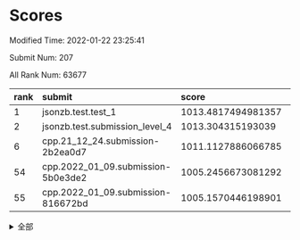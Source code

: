 # Scores

Modified Time: 2022-01-22 23:25:41

Submit Num: 207

All Rank Num: 63677

| rank |               submit               |       score        |       sigma        | pk_num |
| :--- | :--------------------------------- | :----------------- | :----------------- | :----- |
| 1    | jsonzb.test.test_1                 | 1013.4817494981357 | 0.8064982496794466 | 1232   |
| 2    | jsonzb.test.submission_level_4     | 1013.304315193039  | 0.830698302397827  | 1226   |
| 6    | cpp.21_12_24.submission-2b2ea0d7   | 1011.1127886066785 | 0.7479399597285857 | 1231   |
| 54   | cpp.2022_01_09.submission-5b0e3de2 | 1005.2456673081292 | 0.7301446732296061 | 1223   |
| 55   | cpp.2022_01_09.submission-816672bd | 1005.1570446198901 | 0.7145865488636732 | 1235   |


<details>
<summary>全部</summary>

| rank |                 submit                 |       score        |       sigma        | pk_num |
| :--- | :------------------------------------- | :----------------- | :----------------- | :----- |
| 1    | jsonzb.test.test_1                     | 1013.4817494981357 | 0.8064982496794466 | 1232   |
| 2    | jsonzb.test.submission_level_4         | 1013.304315193039  | 0.830698302397827  | 1226   |
| 3    | gobigger.level_3.submission_level_3_40 | 1011.6008229579335 | 0.7923292648787602 | 1232   |
| 4    | gobigger.level_3.submission_level_3_23 | 1011.3217093655943 | 0.7946745532478848 | 1229   |
| 5    | gobigger.level_3.submission_level_3_8  | 1011.129672294165  | 0.766301929764224  | 1234   |
| 6    | cpp.21_12_24.submission-2b2ea0d7       | 1011.1127886066785 | 0.7479399597285857 | 1231   |
| 7    | gobigger.level_3.submission_level_3_35 | 1011.0901588049104 | 0.7745915556041202 | 1231   |
| 8    | gobigger.level_3.submission_level_3_46 | 1010.9363739678917 | 0.7564675848036572 | 1229   |
| 9    | gobigger.level_3.submission_level_3_49 | 1010.9328652505009 | 0.7809702217904639 | 1230   |
| 10   | gobigger.level_3.submission_level_3_45 | 1010.8739389038922 | 0.7680014405018242 | 1229   |
| 11   | gobigger.level_3.submission_level_3_15 | 1010.8515451857656 | 0.7968005100687054 | 1233   |
| 12   | gobigger.level_3.submission_level_3_34 | 1010.7502900808965 | 0.779051659362599  | 1232   |
| 13   | gobigger.level_3.submission_level_3_29 | 1010.5901579715444 | 0.7975442489580459 | 1222   |
| 14   | gobigger.level_3.submission_level_3_17 | 1010.4987464084403 | 0.7329777168670651 | 1223   |
| 15   | gobigger.level_3.submission_level_3_5  | 1010.404954589544  | 0.7443162231664887 | 1233   |
| 16   | gobigger.level_3.submission_level_3_33 | 1010.3831582008747 | 0.7498710278266877 | 1228   |
| 17   | gobigger.level_3.submission_level_3_24 | 1010.3496400124243 | 0.7680302542676605 | 1231   |
| 18   | gobigger.level_3.submission_level_3_9  | 1010.3223168381029 | 0.7500799066668635 | 1233   |
| 19   | gobigger.level_3.submission_level_3_4  | 1010.3125429666513 | 0.7628979883255552 | 1232   |
| 20   | gobigger.level_3.submission_level_3_42 | 1010.2872066620462 | 0.7667450438835414 | 1231   |
| 21   | gobigger.level_3.submission_level_3_26 | 1010.2803420904031 | 0.7590564493846133 | 1230   |
| 22   | gobigger.level_3.submission_level_3_39 | 1010.2423063331458 | 0.7727475218875159 | 1230   |
| 23   | gobigger.level_3.submission_level_3_36 | 1010.0753161505689 | 0.7576158421067831 | 1229   |
| 24   | gobigger.level_3.submission_level_3_13 | 1010.0277845037471 | 0.7674850917687508 | 1232   |
| 25   | gobigger.level_3.submission_level_3_1  | 1010.0056862150219 | 0.757797822568903  | 1231   |
| 26   | gobigger.level_3.submission_level_3_38 | 1009.9846885204373 | 0.7554127542366569 | 1229   |
| 27   | gobigger.level_3.submission_level_3_0  | 1009.9126042741638 | 0.7701704652200637 | 1229   |
| 28   | gobigger.level_3.submission_level_3_25 | 1009.9063127085262 | 0.7819361281989755 | 1233   |
| 29   | gobigger.level_3.submission_level_3_43 | 1009.8530804451373 | 0.7577932047068278 | 1230   |
| 30   | gobigger.level_3.submission_level_3_18 | 1009.8023025838828 | 0.7666910409438801 | 1233   |
| 31   | gobigger.level_3.submission_level_3_22 | 1009.8014607233885 | 0.7422035420734416 | 1228   |
| 32   | gobigger.level_3.submission_level_3_31 | 1009.7880766194097 | 0.7672736812919804 | 1225   |
| 33   | gobigger.level_3.submission_level_3_6  | 1009.7750690902207 | 0.7621616803725768 | 1228   |
| 34   | gobigger.level_3.submission_level_3_14 | 1009.733833429229  | 0.7543517268145129 | 1222   |
| 35   | gobigger.level_3.submission_level_3_2  | 1009.6735668094682 | 0.7581024242582937 | 1231   |
| 36   | gobigger.level_3.submission_level_3_37 | 1009.6729542367905 | 0.7411470233027492 | 1233   |
| 37   | gobigger.level_3.submission_level_3_10 | 1009.5166918670587 | 0.7646508949817373 | 1234   |
| 38   | gobigger.level_3.submission_level_3_32 | 1009.4419267727646 | 0.7698331031364415 | 1225   |
| 39   | gobigger.level_3.submission_level_3_12 | 1009.4388766242346 | 0.7470312634027163 | 1230   |
| 40   | gobigger.level_3.submission_level_3_20 | 1009.4352539105549 | 0.7551229298648563 | 1228   |
| 41   | gobigger.level_3.submission_level_3_11 | 1009.204558283916  | 0.7373906101871203 | 1230   |
| 42   | gobigger.level_3.submission_level_3_21 | 1009.0744271276499 | 0.7430654391558568 | 1230   |
| 43   | gobigger.level_3.submission_level_3_28 | 1008.8814125953694 | 0.7552947836192766 | 1230   |
| 44   | gobigger.level_3.submission_level_3_41 | 1008.7066518900228 | 0.7477121421131593 | 1234   |
| 45   | gobigger.level_3.submission_level_3_48 | 1008.6178678974904 | 0.7523235030109272 | 1228   |
| 46   | gobigger.level_3.submission_level_3_19 | 1008.5059793444179 | 0.7654247548899811 | 1233   |
| 47   | gobigger.level_3.submission_level_3_3  | 1008.4731515253831 | 0.7291994949358945 | 1236   |
| 48   | gobigger.level_3.submission_level_3_44 | 1008.415579309752  | 0.7435472895601738 | 1227   |
| 49   | gobigger.level_3.submission_level_3_27 | 1008.3009839726226 | 0.7442855105084236 | 1225   |
| 50   | gobigger.level_3.submission_level_3_30 | 1008.1592220487556 | 0.7363115179712311 | 1227   |
| 51   | gobigger.level_3.submission_level_3_7  | 1008.1018208322287 | 0.7478602437188522 | 1232   |
| 52   | gobigger.level_3.submission_level_3_16 | 1008.0180733568734 | 0.7373985718301499 | 1229   |
| 53   | gobigger.level_3.submission_level_3_47 | 1007.3642132744641 | 0.7458625325227781 | 1230   |
| 54   | cpp.2022_01_09.submission-5b0e3de2     | 1005.2456673081292 | 0.7301446732296061 | 1223   |
| 55   | cpp.2022_01_09.submission-816672bd     | 1005.1570446198901 | 0.7145865488636732 | 1235   |
| 56   | gobigger.level_1.submission_level_1_17 | 1004.8812507561466 | 0.7157157238538292 | 1232   |
| 57   | gobigger.level_1.submission_level_1_43 | 1004.5998709278385 | 0.7168103494924786 | 1232   |
| 58   | gobigger.level_1.submission_level_1_9  | 1004.3572876526066 | 0.7125074388850225 | 1231   |
| 59   | gobigger.level_1.submission_level_1_23 | 1004.3217037277927 | 0.7184712924674791 | 1229   |
| 60   | gobigger.level_1.submission_level_1_12 | 1004.1675831698334 | 0.7204210492784446 | 1235   |
| 61   | gobigger.level_1.submission_level_1_1  | 1004.1587336917693 | 0.7283300225533276 | 1231   |
| 62   | gobigger.level_1.submission_level_1_26 | 1004.0151918085829 | 0.7244600044635894 | 1229   |
| 63   | gobigger.level_1.submission_level_1_27 | 1003.9301290055512 | 0.7131233716250155 | 1231   |
| 64   | gobigger.level_1.submission_level_1_5  | 1003.9299388330209 | 0.7348081042586178 | 1230   |
| 65   | gobigger.level_1.submission_level_1_3  | 1003.9053556007481 | 0.7242416516263761 | 1229   |
| 66   | gobigger.level_1.submission_level_1_21 | 1003.8849378030586 | 0.720982712902477  | 1230   |
| 67   | gobigger.level_1.submission_level_1_14 | 1003.8589866406861 | 0.7220943986477546 | 1226   |
| 68   | gobigger.level_1.submission_level_1_32 | 1003.7874766201629 | 0.7126602464030147 | 1234   |
| 69   | gobigger.level_1.submission_level_1_24 | 1003.7533629742131 | 0.7270111920543015 | 1233   |
| 70   | gobigger.level_1.submission_level_1_19 | 1003.7069099601422 | 0.7205266648352373 | 1228   |
| 71   | gobigger.level_1.submission_level_1_25 | 1003.6883601166146 | 0.7132600659254237 | 1231   |
| 72   | gobigger.level_1.submission_level_1_2  | 1003.6866556182852 | 0.7111296040936479 | 1234   |
| 73   | gobigger.level_1.submission_level_1_39 | 1003.5345212734966 | 0.7187437982195991 | 1232   |
| 74   | gobigger.level_1.submission_level_1_28 | 1003.5294667593524 | 0.7129299615251848 | 1233   |
| 75   | gobigger.level_1.submission_level_1_48 | 1003.5216976725309 | 0.7127784701313451 | 1230   |
| 76   | gobigger.level_1.submission_level_1_31 | 1003.506380874425  | 0.707328174623553  | 1233   |
| 77   | gobigger.level_1.submission_level_1_35 | 1003.48562155878   | 0.717466166748966  | 1232   |
| 78   | gobigger.level_1.submission_level_1_8  | 1003.4851403304641 | 0.7090904067632795 | 1232   |
| 79   | gobigger.level_1.submission_level_1_37 | 1003.4167052435404 | 0.7228024444773776 | 1232   |
| 80   | gobigger.level_1.submission_level_1_46 | 1003.4069554574273 | 0.721771606995204  | 1234   |
| 81   | gobigger.level_1.submission_level_1_38 | 1003.3606620140514 | 0.7157003174809787 | 1236   |
| 82   | gobigger.level_1.submission_level_1_20 | 1003.3539821947327 | 0.703930620773466  | 1234   |
| 83   | gobigger.level_1.submission_level_1_45 | 1003.3136519297866 | 0.7093400803115371 | 1229   |
| 84   | gobigger.level_1.submission_level_1_7  | 1003.3079300978046 | 0.7193329741521438 | 1230   |
| 85   | gobigger.level_1.submission_level_1_41 | 1003.2964111111135 | 0.7204695626038202 | 1230   |
| 86   | gobigger.level_1.submission_level_1_4  | 1003.23983804237   | 0.7056786920550013 | 1227   |
| 87   | gobigger.level_1.submission_level_1_6  | 1003.1740080773266 | 0.7100270956422954 | 1238   |
| 88   | gobigger.level_1.submission_level_1_22 | 1003.1726082350135 | 0.7091231216670134 | 1230   |
| 89   | gobigger.level_1.submission_level_1_34 | 1003.0476123336614 | 0.7095314636005939 | 1232   |
| 90   | gobigger.level_1.submission_level_1_44 | 1003.0191634624069 | 0.7152991688172993 | 1223   |
| 91   | gobigger.level_1.submission_level_1_49 | 1003.0189226203271 | 0.7146628167979023 | 1233   |
| 92   | gobigger.level_1.submission_level_1_16 | 1003.0005745681673 | 0.7145062956643438 | 1227   |
| 93   | gobigger.level_1.submission_level_1_0  | 1002.8634901336073 | 0.7050681598740519 | 1232   |
| 94   | gobigger.level_1.submission_level_1_36 | 1002.8573136101135 | 0.7083241500156228 | 1229   |
| 95   | gobigger.level_1.submission_level_1_11 | 1002.8476447111531 | 0.714263335136716  | 1234   |
| 96   | gobigger.level_1.submission_level_1_47 | 1002.6761427294099 | 0.7095344478893927 | 1229   |
| 97   | gobigger.level_1.submission_level_1_15 | 1002.6719615129439 | 0.7082634854414028 | 1235   |
| 98   | gobigger.level_1.submission_level_1_13 | 1002.6604561268397 | 0.7267762277183466 | 1227   |
| 99   | gobigger.level_1.submission_level_1_42 | 1002.5685283694196 | 0.718899888858271  | 1233   |
| 100  | gobigger.level_1.submission_level_1_33 | 1002.5056227693883 | 0.7213127091464534 | 1232   |
| 101  | gobigger.level_1.submission_level_1_10 | 1002.4724389365731 | 0.717195041856998  | 1234   |
| 102  | gobigger.level_1.submission_level_1_40 | 1002.3651452122746 | 0.7279663183090571 | 1230   |
| 103  | gobigger.level_1.submission_level_1_18 | 1002.1967079485503 | 0.7081088541969637 | 1229   |
| 104  | gobigger.level_1.submission_level_1_30 | 1002.0808658348136 | 0.702567803988316  | 1231   |
| 105  | gobigger.level_1.submission_level_1_29 | 1001.7413262051508 | 0.7146437635044911 | 1229   |
| 106  | gobigger.random.submission_random_4    | 997.6077536228265  | 0.7078583756371921 | 1227   |
| 107  | gobigger.random.submission_random_16   | 997.4329767819157  | 0.7016436427079311 | 1231   |
| 108  | gobigger.random.submission_random_37   | 997.4317022748863  | 0.7101285043946343 | 1232   |
| 109  | gobigger.random.submission_random_5    | 996.9442330852651  | 0.7038704890611529 | 1228   |
| 110  | gobigger.random.submission_random_25   | 996.8912929457028  | 0.7066190998875467 | 1230   |
| 111  | gobigger.random.submission_random_35   | 996.7772067969936  | 0.7128698082150716 | 1231   |
| 112  | gobigger.random.submission_random_1    | 996.7055175287655  | 0.7231820993801343 | 1227   |
| 113  | gobigger.random.submission_random_12   | 996.571371399752   | 0.7069884773461639 | 1224   |
| 114  | gobigger.random.submission_random_13   | 996.5190315776672  | 0.7316096284543818 | 1236   |
| 115  | gobigger.random.submission_random_17   | 996.4789108562279  | 0.7233946242599877 | 1232   |
| 116  | gobigger.random.submission_random_33   | 996.4535604505612  | 0.7025941543102087 | 1229   |
| 117  | gobigger.random.submission_random_14   | 996.3036254931873  | 0.7124665529211778 | 1230   |
| 118  | gobigger.random.submission_random_45   | 996.2548685139117  | 0.7106611420351815 | 1227   |
| 119  | gobigger.random.submission_random_39   | 996.213726321132   | 0.6989294657448137 | 1235   |
| 120  | gobigger.random.submission_random_32   | 996.2085502138895  | 0.7214888996102118 | 1230   |
| 121  | gobigger.random.submission_random_40   | 996.1527226040405  | 0.7052647388246106 | 1233   |
| 122  | gobigger.random.submission_random_42   | 996.0942482584677  | 0.7171258555122144 | 1229   |
| 123  | gobigger.random.submission_random_31   | 996.0899382191285  | 0.7069484138454649 | 1236   |
| 124  | gobigger.random.submission_random_36   | 996.0674266271579  | 0.7121696791436806 | 1231   |
| 125  | gobigger.random.submission_random_22   | 996.0599288460169  | 0.7000283102046311 | 1224   |
| 126  | gobigger.random.submission_random_47   | 996.0537691247381  | 0.7083624417532663 | 1231   |
| 127  | gobigger.random.submission_random_21   | 996.0456881881978  | 0.7087424192563652 | 1233   |
| 128  | gobigger.random.submission_random_26   | 996.0391701724299  | 0.7096996158428303 | 1228   |
| 129  | gobigger.random.submission_random_18   | 995.9936489310292  | 0.7199888650645343 | 1230   |
| 130  | gobigger.random.submission_random_19   | 995.8223798043614  | 0.7123835432237857 | 1232   |
| 131  | gobigger.random.submission_random_20   | 995.8184377872786  | 0.7081226164395997 | 1227   |
| 132  | gobigger.random.submission_random_6    | 995.7659171284356  | 0.70299113955407   | 1231   |
| 133  | gobigger.random.submission_random_46   | 995.737836788548   | 0.6923231203423383 | 1228   |
| 134  | gobigger.random.submission_random_29   | 995.7339318851419  | 0.7150909101077187 | 1228   |
| 135  | gobigger.random.submission_random_10   | 995.6801518950463  | 0.7153754046108504 | 1236   |
| 136  | gobigger.random.submission_random_7    | 995.641866247299   | 0.7027039546582652 | 1234   |
| 137  | gobigger.random.submission_random_41   | 995.6003814530891  | 0.7075544669568272 | 1230   |
| 138  | gobigger.random.submission_random_43   | 995.5996369306765  | 0.7104990880874581 | 1232   |
| 139  | gobigger.random.submission_random_44   | 995.597035833218   | 0.7009157808197821 | 1231   |
| 140  | gobigger.random.submission_random_3    | 995.563055891568   | 0.7122700492727737 | 1226   |
| 141  | gobigger.random.submission_random_0    | 995.5183303165195  | 0.715046073365784  | 1233   |
| 142  | gobigger.random.submission_random_30   | 995.4808229279433  | 0.7119975236563071 | 1221   |
| 143  | gobigger.random.submission_random_23   | 995.4444224454309  | 0.7332785777299894 | 1225   |
| 144  | gobigger.random.submission_random_24   | 995.3753976772764  | 0.7211654604343247 | 1231   |
| 145  | gobigger.random.submission_random_8    | 995.3284120413944  | 0.7178515214156004 | 1228   |
| 146  | gobigger.random.submission_random_2    | 995.3190857579696  | 0.7224988889115705 | 1235   |
| 147  | gobigger.random.submission_random_34   | 995.2727979353616  | 0.7138119141331528 | 1231   |
| 148  | gobigger.random.submission_random_11   | 995.1844892720436  | 0.726088095450671  | 1232   |
| 149  | gobigger.random.submission_random_28   | 995.1342083051813  | 0.7119892806396342 | 1235   |
| 150  | gobigger.random.submission_random_15   | 995.1197952204321  | 0.731899827738513  | 1231   |
| 151  | gobigger.random.submission_random_48   | 995.012989506105   | 0.7069424951715604 | 1231   |
| 152  | gobigger.random.submission_random_38   | 994.9881436921982  | 0.7091932080714494 | 1233   |
| 153  | gobigger.random.submission_random_27   | 994.9823230341     | 0.7106149817615586 | 1225   |
| 154  | gobigger.random.submission_random_49   | 994.936943185225   | 0.7117689118135407 | 1235   |
| 155  | gobigger.level_2.submission_level_2_25 | 994.1350497706284  | 0.72772529132486   | 1222   |
| 156  | gobigger.random.submission_random_9    | 993.8592845902249  | 0.727303755363429  | 1228   |
| 157  | gobigger.level_2.submission_level_2_32 | 993.4964863925336  | 0.7155314447601341 | 1231   |
| 158  | gobigger.level_2.submission_level_2_10 | 993.2461460309255  | 0.728046139541512  | 1229   |
| 159  | gobigger.level_2.submission_level_2_26 | 993.0839744006369  | 0.7531827007032554 | 1232   |
| 160  | gobigger.level_2.submission_level_2_42 | 993.082579600039   | 0.7433312775939507 | 1233   |
| 161  | gobigger.level_2.submission_level_2_7  | 992.988106768398   | 0.7240113988310095 | 1226   |
| 162  | gobigger.level_2.submission_level_2_44 | 992.9558592025743  | 0.7380093602592607 | 1234   |
| 163  | gobigger.level_2.submission_level_2_14 | 992.9425756096633  | 0.7295509741962052 | 1229   |
| 164  | gobigger.level_2.submission_level_2_6  | 992.9326643174755  | 0.725999170321999  | 1230   |
| 165  | gobigger.level_2.submission_level_2_17 | 992.7971634129616  | 0.7379067447667762 | 1228   |
| 166  | gobigger.level_2.submission_level_2_46 | 992.6894324795927  | 0.7392328415171193 | 1228   |
| 167  | gobigger.level_2.submission_level_2_40 | 992.6641488954484  | 0.7412602313961135 | 1227   |
| 168  | gobigger.level_2.submission_level_2_0  | 992.6617686114498  | 0.7507050275260246 | 1234   |
| 169  | gobigger.level_2.submission_level_2_29 | 992.6310724978383  | 0.7421666646345803 | 1234   |
| 170  | gobigger.level_2.submission_level_2_35 | 992.5242317635779  | 0.7391461834738525 | 1233   |
| 171  | gobigger.level_2.submission_level_2_23 | 992.5136334537892  | 0.7507983476553949 | 1232   |
| 172  | gobigger.level_2.submission_level_2_9  | 992.4517400719114  | 0.7347855480284444 | 1231   |
| 173  | gobigger.level_2.submission_level_2_45 | 992.4458946876654  | 0.7423830507841834 | 1237   |
| 174  | gobigger.level_2.submission_level_2_30 | 992.277175135428   | 0.7302035290923737 | 1231   |
| 175  | gobigger.level_2.submission_level_2_18 | 992.2450718514085  | 0.7433713215397698 | 1233   |
| 176  | gobigger.level_2.submission_level_2_21 | 992.2001909148644  | 0.7616431775401712 | 1228   |
| 177  | gobigger.level_2.submission_level_2_3  | 992.165690925886   | 0.7375663218171472 | 1231   |
| 178  | gobigger.level_2.submission_level_2_12 | 992.0877236351614  | 0.7362264236705587 | 1231   |
| 179  | gobigger.level_2.submission_level_2_24 | 992.0491477223732  | 0.739169933104792  | 1233   |
| 180  | gobigger.level_2.submission_level_2_39 | 992.0268038242336  | 0.7572942423881355 | 1228   |
| 181  | gobigger.level_2.submission_level_2_49 | 992.0099513064814  | 0.7445458235266392 | 1234   |
| 182  | gobigger.level_2.submission_level_2_19 | 992.0073627796256  | 0.755894661185233  | 1236   |
| 183  | gobigger.level_2.submission_level_2_41 | 991.9895410715872  | 0.738620774295755  | 1231   |
| 184  | gobigger.level_2.submission_level_2_16 | 991.8823872279672  | 0.7416971351698031 | 1234   |
| 185  | gobigger.level_2.submission_level_2_33 | 991.7504603652303  | 0.765403786624703  | 1230   |
| 186  | gobigger.level_2.submission_level_2_2  | 991.6727675222337  | 0.7488632499067231 | 1228   |
| 187  | gobigger.level_2.submission_level_2_20 | 991.6498543550416  | 0.7332498462305764 | 1233   |
| 188  | gobigger.level_2.submission_level_2_38 | 991.5185767093071  | 0.7396800013780934 | 1231   |
| 189  | gobigger.level_2.submission_level_2_22 | 991.5010975635023  | 0.7584444377398567 | 1234   |
| 190  | gobigger.level_2.submission_level_2_4  | 991.3855783610906  | 0.7629518715743049 | 1230   |
| 191  | gobigger.level_2.submission_level_2_31 | 991.3430218902157  | 0.7629618261581331 | 1232   |
| 192  | gobigger.level_2.submission_level_2_43 | 991.321991521263   | 0.7436957078173078 | 1237   |
| 193  | gobigger.level_2.submission_level_2_13 | 991.3215187652617  | 0.7489866341769457 | 1233   |
| 194  | gobigger.level_2.submission_level_2_48 | 991.2799283675947  | 0.743409743253892  | 1233   |
| 195  | gobigger.level_2.submission_level_2_37 | 991.262489677221   | 0.7506545118554956 | 1231   |
| 196  | gobigger.level_2.submission_level_2_36 | 991.2215536014521  | 0.74211046149675   | 1222   |
| 197  | gobigger.level_2.submission_level_2_27 | 991.2104980493511  | 0.7528747716209945 | 1232   |
| 198  | gobigger.level_2.submission_level_2_34 | 991.1596703291395  | 0.7415628806346669 | 1231   |
| 199  | gobigger.level_2.submission_level_2_5  | 991.1460527283665  | 0.7484978913272595 | 1235   |
| 200  | gobigger.level_2.submission_level_2_1  | 990.8257622087079  | 0.7872978599514407 | 1226   |
| 201  | gobigger.level_2.submission_level_2_47 | 990.8149667106328  | 0.7707898599964278 | 1231   |
| 202  | gobigger.level_2.submission_level_2_15 | 990.716452246752   | 0.7754465740451354 | 1226   |
| 203  | gobigger.level_2.submission_level_2_11 | 990.653306109284   | 0.764060236587764  | 1233   |
| 204  | gobigger.level_2.submission_level_2_28 | 990.4120854179777  | 0.7615979873618222 | 1231   |
| 205  | gobigger.level_2.submission_level_2_8  | 990.0967244505384  | 0.7764014236122782 | 1224   |
| 206  | gobigger.none.submission_none_0        | 976.4434369559242  | 1.3315439959981987 | 1228   |
| 207  | gobigger.none.submission_none_1        | 976.1343098274286  | 1.379452815223873  | 1231   |

</details>
